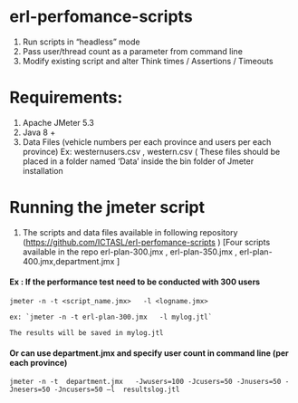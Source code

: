 # erl-perfomance-scripts

1.	Run scripts in “headless” mode
2.	Pass user/thread count as a parameter from command line
3.	Modify existing script and alter Think times / Assertions / Timeouts 

# Requirements:
1. Apache JMeter 5.3
2. Java 8 +
3. Data Files (vehicle numbers per each province and users per each province)
Ex: westernusers.csv , western.csv ( These files should be placed in a folder named ‘Data’ inside the bin folder of Jmeter installation


# Running the jmeter script 

1. The scripts and data files available in following repository 
   (https://github.com/ICTASL/erl-perfomance-scripts )
   [Four scripts available in the repo erl-plan-300.jmx , erl-plan-350.jmx , erl-plan-400.jmx,department.jmx ]

  #### Ex : If the performance test need to be conducted with 300 users  

   `jmeter -n -t <script_name.jmx>   -l <logname.jmx>`
  
    ex: `jmeter -n -t erl-plan-300.jmx   -l mylog.jtl`
   
    The results will be saved in mylog.jtl

  #### Or can use department.jmx and specify user count in command line (per each province)
 
`jmeter -n -t  department.jmx   -Jwusers=100 -Jcusers=50 -Jnusers=50 -Jnesers=50 -Jncusers=50 –l  resultslog.jtl`



